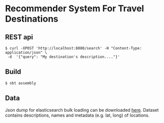 # Recommender System For Travel Destinations

REST api
--------
    
    $ curl -XPOST 'http://localhost:8080/search' -H "Content-Type: application/json" \
     -d  '{"query": "My destination's description...."}'

Build
-----

    $ sbt assembly

Data
-----
Json dump for elasticsearch bulk loading can be downloaded [here](https://www.dropbox.com/s/0jmj6dtnfir4bpo/elastic.tar.bz2?dl=0).
Dataset contains descriptions, names and metadata (e.g. lat, long) of locations.
